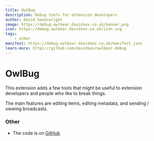 ```yaml
---
title: OwlBug
description: Debug tools for extension developers
author: David Severwright
image: https://debug.owlbear.davidsev.co.uk/banner.png
icon: https://debug.owlbear.davidsev.co.uk/icon.svg
tags:
    - other
manifest: https://debug.owlbear.davidsev.co.uk/manifest.json
learn-more: https://github.com/davidsev/owlbear-debug
---
```


# OwlBug

This extension adds a few tools that might be useful to extension developers and people who like to break things.

The main features are editing items, editing metadata, and sending / viewing broadcasts.

### Other

- The code is on [GitHub](https://github.com/davidsev/owlbear-debug)

